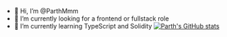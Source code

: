 - 👋 Hi, I’m @ParthMmm
- 👀 I’m currently looking for a frontend or fullstack role
- 🌱 I’m currently learning TypeScript and Solidity
[![Parth's GitHub stats](https://github-readme-stats.vercel.app/api?username=parthmmm)](https://github.com/anuraghazra/github-readme-stats)


<!---
ParthMmm/ParthMmm is a ✨ special ✨ repository because its `README.md` (this file) appears on your GitHub profile.
You can click the Preview link to take a look at your changes.
--->
